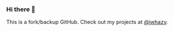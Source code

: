 ### Hi there 👋

This is a fork/backup GitHub. Check out my projects at [@jwhazy](https://github.com/jwhazy).
